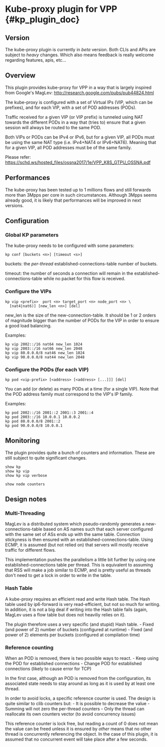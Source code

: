 # Kube-proxy plugin for VPP    {#kp_plugin_doc}

## Version

The kube-proxy plugin is currently in *beta* version.
Both CLIs and APIs are subject to *heavy* changes.
Which also means feedback is really welcome regarding features, apis, etc...

## Overview

This plugin provides kube-proxy for VPP in a way that is largely inspired
from Google's MagLev: http://research.google.com/pubs/pub44824.html

The kube-proxy is configured with a set of Virtual IPs (VIP, which can be
prefixes), and for each VIP, with a set of POD addresses (PODs).

Traffic received for a given VIP (or VIP prefix) is tunneled using NAT towards
the different PODs in a way that (tries to) ensure that a given session will
always be routed to the same POD.

Both VIPs or PODs can be IPv4 or IPv6, but for a given VIP, all PODs must be using
the same NAT type (i.e. IPv4+NAT4 or IPv6+NAT6). Meaning that for a given VIP,
all POD addresses must be of the same family.

Please refer: https://schd.ws/hosted_files/ossna2017/1e/VPP_K8S_GTPU_OSSNA.pdf

## Performances

The kube-proxy has been tested up to 1 millions flows and still forwards more
than 3Mpps per core in such circumstances.
Although 3Mpps seems already good, it is likely that performances will be improved
in next versions.

## Configuration

### Global KP parameters

The kube-proxy needs to be configured with some parameters:

	kp conf [buckets <n>] [timeout <s>]

buckets:         the *per-thread* established-connections-table number of buckets.

timeout:         the number of seconds a connection will remain in the
                 established-connections-table while no packet for this flow
                 is received.

### Configure the VIPs

    kp vip <prefix>  port <n> target_port <n> node_port <n> \
      [nat4|nat6)] [new_len <n>] [del]

new_len is the size of the new-connection-table. It should be 1 or 2 orders of
magnitude bigger than the number of PODs for the VIP in order to ensure a good
load balancing.

Examples:

    kp vip 2002::/16 nat64 new_len 1024
    kp vip 2003::/16 nat66 new_len 2048
    kp vip 80.0.0.0/8 nat46 new_len 1024
    kp vip 90.0.0.0/8 nat44 new_len 2048

### Configure the PODs (for each VIP)

    kp pod <vip-prefix> [<address> [<address> [...]]] [del]

You can add (or delete) as many PODs at a time (for a single VIP).
Note that the POD address family must correspond to the VIP's IP family.

Examples:

    kp pod 2002::/16 2001::2 2001::3 2001::4
    kp pod 2003::/16 10.0.0.1 10.0.0.2
    kp pod 80.0.0.0/8 2001::2
    kp pod 90.0.0.0/8 10.0.0.1

## Monitoring

The plugin provides quite a bunch of counters and information.
These are still subject to quite significant changes.

    show kp
    show kp vip
    show kp vip verbose

    show node counters


## Design notes

### Multi-Threading

MagLev is a distributed system which pseudo-randomly generates a
new-connections-table based on AS names such that each server configured with
the same set of ASs ends up with the same table. Connection stickyness is then
ensured with an established-connections-table. Using ECMP, it is assumed (but
not relied on) that servers will mostly receive traffic for different flows.

This implementation pushes the parallelism a little bit further by using
one established-connections table per thread. This is equivalent to assuming
that RSS will make a job similar to ECMP, and is pretty useful as threads don't
need to get a lock in order to write in the table.

### Hash Table

A kube-proxy requires an efficient read and write Hash table. The Hash table
used by ip6-forward is very read-efficient, but not so much for writing. In
addition, it is not a big deal if writing into the Hash table fails (again,
MagLev uses a flow table but does not heaviliy relies on it).

The plugin therefore uses a very specific (and stupid) Hash table.
	- Fixed (and power of 2) number of buckets (configured at runtime)
	- Fixed (and power of 2) elements per buckets (configured at compilation time)

### Reference counting

When an POD is removed, there is two possible ways to react.
	- Keep using the POD for established connections
	- Change POD for established connections (likely to cause error for TCP)

In the first case, although an POD is removed from the configuration, its
associated state needs to stay around as long as it is used by at least one
thread.

In order to avoid locks, a specific reference counter is used. The design is quite
similar to clib counters but:
	- It is possible to decrease the value
	- Summing will not zero the per-thread counters
	- Only the thread can reallocate its own counters vector (to avoid concurrency issues)

This reference counter is lock free, but reading a count of 0 does not mean
the value can be freed unless it is ensured by *other* means that no other thread
is concurrently referencing the object. In the case of this plugin, it is assumed
that no concurrent event will take place after a few seconds.

